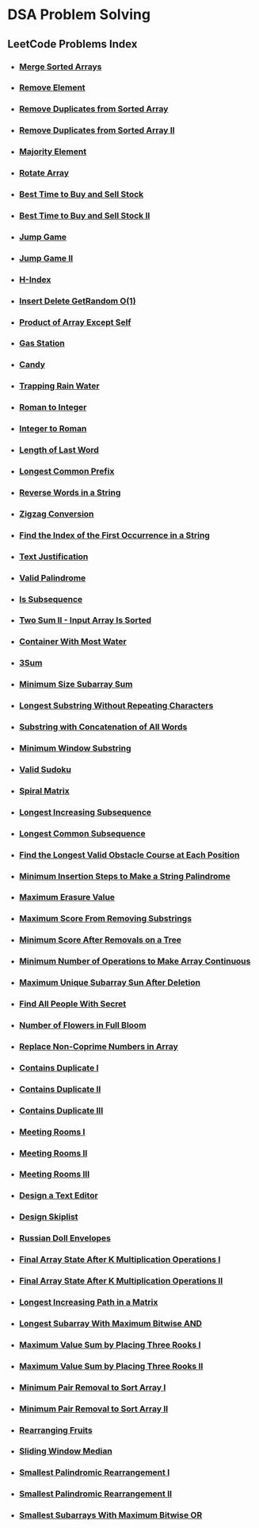 # DSA Problem Solving

## LeetCode Problems Index

- ### [Merge Sorted Arrays](./LeetCode/MergeSortedArray.java)

- ### [Remove Element](./LeetCode/RemoveElement.java)

- ### [Remove Duplicates from Sorted Array](./LeetCode/RemoveDuplicatesFromSortedArray.java)

- ### [Remove Duplicates from Sorted Array II](./LeetCode/RemoveDuplicatesFromSortedArrayII.java)

- ### [Majority Element](./LeetCode/MajorityElement.java)

- ### [Rotate Array](./LeetCode/RotateArray.java)

- ### [Best Time to Buy and Sell Stock](./LeetCode/BestTimeToBuyAndSellStock.java)

- ### [Best Time to Buy and Sell Stock II](./LeetCode/BestTimeToBuyAndSellStockII.java)

- ### [Jump Game](./LeetCode/JumpGame.java)

- ### [Jump Game II](./LeetCode/JumpGameII.java)

- ### [H-Index](./LeetCode/HIndex.java)

- ### [Insert Delete GetRandom O(1)](./LeetCode/InsertDeleteGetRandomInConstantTime.java)

- ### [Product of Array Except Self](./LeetCode/ProductOfArrayExceptSelf.java)

- ### [Gas Station](./LeetCode/GasStation.java)

- ### [Candy](./LeetCode/Candy.java)

- ### [Trapping Rain Water](./LeetCode/TrappingRainWater.java)

- ### [Roman to Integer](./LeetCode/RomanToInteger.java)

- ### [Integer to Roman](./LeetCode/IntegerToRoman.java)

- ### [Length of Last Word](./LeetCode/LengthOfLastWord.java)

- ### [Longest Common Prefix](./LeetCode/LongestCommonPrefix.java)

- ### [Reverse Words in a String](./LeetCode/ReverseWordsInAString.java)

- ### [Zigzag Conversion](./LeetCode/ZigzagConversion.java)

- ### [Find the Index of the First Occurrence in a String](./LeetCode/FindTheIndexOfTheFirstOccurrenceInAString.java)

- ### [Text Justification](./LeetCode/TextJustification.java)

- ### [Valid Palindrome](./LeetCode/ValidPalindrome.java)

- ### [Is Subsequence](./LeetCode/IsSubsequence.java)

- ### [Two Sum II - Input Array Is Sorted](./LeetCode/TwoSumIIInputArrayIsSorted.java)

- ### [Container With Most Water](./LeetCode/ContainerWithMostWater.java)

- ### [3Sum](./LeetCode/ThreeSum.java)

- ### [Minimum Size Subarray Sum](./LeetCode/MinimumSizeSubarraySum.java)

- ### [Longest Substring Without Repeating Characters](./LeetCode/LongestSubstringWithoutRepeatingCharacters.java)

- ### [Substring with Concatenation of All Words](./LeetCode/SubstringWithConcatenationOfAllWords.java)

- ### [Minimum Window Substring](./LeetCode/MinimumWindowSubstring.java)

- ### [Valid Sudoku](./LeetCode/ValidSudoku.java)

- ### [Spiral Matrix](./LeetCode/SpiralMatrix.java)

- ### [Longest Increasing Subsequence](./LeetCode/LongestIncreasingSubsequence.java)

- ### [Longest Common Subsequence](./LeetCode/LongestCommonSubsequence.java)

- ### [Find the Longest Valid Obstacle Course at Each Position](./LeetCode/FindTheLongestValidObstacleCourseAtEachPosition.java)

- ### [Minimum Insertion Steps to Make a String Palindrome](./LeetCode/MinimumInsertionStepsToMakeAStringPalindrome.java)

- ### [Maximum Erasure Value](./LeetCode/MaximumErasureValue.java)

- ### [Maximum Score From Removing Substrings](./LeetCode/MaximumScoreFromRemovingSubstrings.java)

- ### [Minimum Score After Removals on a Tree](./LeetCode/MinimumScoreAfterRemovalsOnATree.java)

- ### [Minimum Number of Operations to Make Array Continuous](./LeetCode/MinimumNumberOfOperationToMakeArrayContinuous.java)

- ### [Maximum Unique Subarray Sun After Deletion](./LeetCode/MaximumUniquiSubarraySumAfterDeletion.java)

- ### [Find All People With Secret](./LeetCode/FindAllPeopleWithSecret.java)

- ### [Number of Flowers in Full Bloom](./LeetCode/NumberOfFlowersInFullBloom.java)

- ### [Replace Non-Coprime Numbers in Array](./LeetCode/ReplaceNonCoprimeNumbersinArray.java)

- ### [Contains Duplicate I](./LeetCode/ContainsDuplicateI.java)

- ### [Contains Duplicate II](./LeetCode/ContainsDuplicateII.java)

- ### [Contains Duplicate III](./LeetCode/ContainsDuplicateIII.java)

- ### [Meeting Rooms I](./LeetCode/MeetingRoomsI.java)

- ### [Meeting Rooms II](./LeetCode/MeetingRoomsII.java)

- ### [Meeting Rooms III](./LeetCode/MeetingRoomsIII.java)

- ### [Design a Text Editor](./LeetCode/DesignATextEditor.java)

- ### [Design Skiplist](./LeetCode/DesignSkiplist.java)

- ### [Russian Doll Envelopes](./LeetCode/RussianDollEnvelopes.java)

- ### [Final Array State After K Multiplication Operations I](./LeetCode/FinalArrayStateAfterKMultiplicationOperationsI.java)

- ### [Final Array State After K Multiplication Operations II](./LeetCode/FinalArrayStateArrayAfterKMultiplicationOperationsII.java)

- ### [Longest Increasing Path in a Matrix](./LeetCode/LongestIncreasingPathInAMatrix.java)

- ### [Longest Subarray With Maximum Bitwise AND](./LeetCode/LongestSubarrayWithMaximumBitwiseAND.java)

- ### [Maximum Value Sum by Placing Three Rooks I](./LeetCode/MaximumValueSumByPlacingThreeRooksI.java)

- ### [Maximum Value Sum by Placing Three Rooks II](./LeetCode/MaximumValueSumByPlacingThreeRooksII.java)

- ### [Minimum Pair Removal to Sort Array I](./LeetCode/MinimumPairRemovalToSortArrayI.java)

- ### [Minimum Pair Removal to Sort Array II](./LeetCode/MinimumPairRemovalToSortArrayII.java)

- ### [Rearranging Fruits](./LeetCode/RearrangingFruits.java)

- ### [Sliding Window Median](./LeetCode/SlidingWindowMedian.java)

- ### [Smallest Palindromic Rearrangement I](./LeetCode/SmallestPalindromicRearrangementI.java)

- ### [Smallest Palindromic Rearrangement II](./LeetCode/SmallestPalindromicRearrangementII.java)

- ### [Smallest Subarrays With Maximum Bitwise OR](./LeetCode/SmallestSubarraysWithMaximumBitwiseOR.java)
